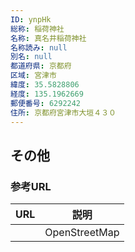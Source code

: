 ```yaml
---
ID: ynpHk
総称: 稲荷神社
名称: 真名井稲荷神社
名称読み: null
別名: null
都道府県: 京都府
区域: 宮津市
緯度: 35.5828806
経度: 135.1962669
郵便番号: 6292242
住所: 京都府宮津市大垣４３０
---
```


## その他

### 参考URL

| URL | 説明          |
| --- | ------------- |
|     | OpenStreetMap |
